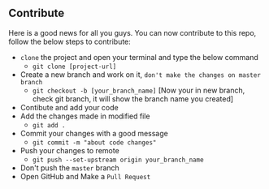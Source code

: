 ## Contribute

Here is a good news for all you guys. You can now contribute to this repo, follow the below steps to contribute:

- `clone` the project and open your terminal and type the below command
  - `git clone [project-url]`
- Create a new branch and work on it, `don't make the changes on master branch`
  - `git checkout -b [your_branch_name]`
  [Now your in new branch, check git branch, it will show the branch name you created]
- Contibute and add your code
- Add the changes made in modified file
  - `git add .`
- Commit your changes with a good message
  - `git commit -m "about code changes"`
- Push your changes to remote
  - `git push --set-upstream origin your_branch_name`
- Don't push the `master` branch
- Open GitHub and Make a `Pull Request`

